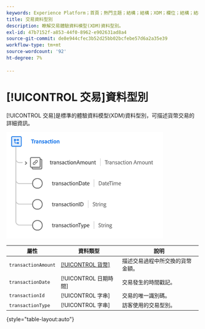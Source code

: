 ```yaml
---
keywords: Experience Platform；首頁；熱門主題；結構；結構；XDM；欄位；結構；結構；交易；資料型別；資料型別；
title: 交易資料型別
description: 瞭解交易體驗資料模型(XDM)資料型別。
exl-id: 47b7152f-a853-44f0-8962-e902631ad8a4
source-git-commit: de8e944cfec3b52d25bb02bcfebe57d6a2a35e39
workflow-type: tm+mt
source-wordcount: '92'
ht-degree: 7%

---
```


# [!UICONTROL 交易]資料型別

[!UICONTROL 交易]是標準的體驗資料模型(XDM)資料型別，可描述貨幣交易的詳細資訊。

![交易結構](../images/data-types/transaction.png)

| 屬性 | 資料類型 | 說明 |
| --- | --- | --- |
| `transactionAmount` | [[!UICONTROL 貨幣]](./currency.md) | 描述交易過程中所交換的貨幣金額。 |
| `transactionDate` | [!UICONTROL 日期時間] | 交易發生的時間戳記。 |
| `transactionId` | [!UICONTROL 字串] | 交易的唯一識別碼。 |
| `transactionType` | [!UICONTROL 字串] | 訪客使用的交易型別。 |

{style="table-layout:auto"}
